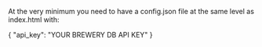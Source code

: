 At the very minimum you need to have a config.json file at the same level as index.html with:


{
	"api_key": "YOUR BREWERY DB API KEY"
}